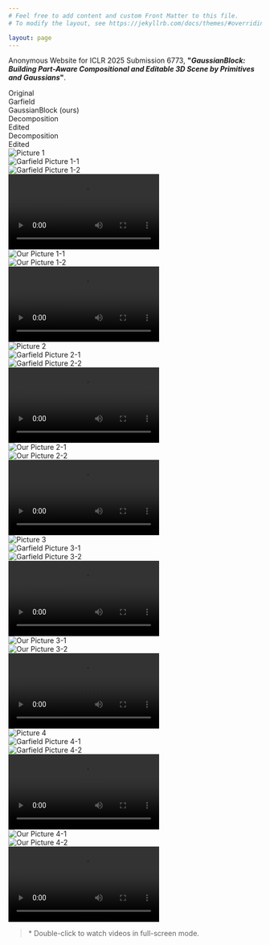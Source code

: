 ```yaml
---
# Feel free to add content and custom Front Matter to this file.
# To modify the layout, see https://jekyllrb.com/docs/themes/#overriding-theme-defaults

layout: page
---
```


<head>
    <link rel="stylesheet" href="assets/styles.css">
</head>

Anonymous Website for ICLR 2025 Submission 6773, **\"*GaussianBlock: Building Part-Aware Compositional and Editable 3D Scene by Primitives and Gaussians*\"**.

<div class="gallery">
    <div class="labelo original">Original</div>
    <div class="label theirs">Garfield</div>
    <div class="label ours">GaussianBlock (ours)</div>
    <div class="empty_column_label"></div>
    <div class="column_label2 theirs">Decomposition</div>
    <div class="column_label theirs">Edited</div>
    <div class="column_label2 ours">Decomposition</div>
    <div class="column_label ours">Edited</div>
    <!-- 1st row original -->
    <div class="column original">
        <img src="media/original_0.jpeg" alt="Picture 1">
    </div>    
    <!-- 1st row Garfield -->
    <div class="column theirs">
        <img src="media/others_pic_0-1.jpeg" alt="Garfield Picture 1-1">
    </div>
    <div class="column theirs">
        <img src="media/others_pic_0-2.jpeg" alt="Garfield Picture 1-2">
    </div>
    <div class="column theirs">
        <video controls>
            <source src="media/others_video_0.mp4" type="video/mp4">
            Your browser does not support the video tag.
        </video>
    </div>
    <!-- 1st row ours -->
    <div class="column ours">
        <img src="media/ours_pic_0-1.jpeg" alt="Our Picture 1-1">
    </div>
    <div class="column ours">
        <img src="media/ours_pic_0-2.jpeg" alt="Our Picture 1-2">
    </div>
    <div class="column ours">
        <video controls>
            <source src="media/ours_video_0.mp4" type="video/mp4">
            Your browser does not support the video tag.
        </video>
    </div>
    <!-- 2nd row original -->
    <div class="column original">
        <img src="media/original_1.jpeg" alt="Picture 2">
    </div>
    <!-- 2nd row Garfield -->
    <div class="column theirs">
        <img src="media/others_pic_1-1.jpeg" alt="Garfield Picture 2-1">
    </div>
    <div class="column theirs">
        <img src="media/others_pic_1-2.jpeg" alt="Garfield Picture 2-2">
    </div>
    <div class="column theirs">
        <video controls>
            <source src="media/others_video_1.mp4" type="video/mp4">
            Your browser does not support the video tag.
        </video>
    </div>
    <!-- 2nd row ours -->
    <div class="column ours">
        <img src="media/ours_pic_1-1.jpeg" alt="Our Picture 2-1">
    </div>
    <div class="column ours">
        <img src="media/ours_pic_1-2.jpeg" alt="Our Picture 2-2">
    </div>
    <div class="column ours">
        <video controls>
            <source src="media/ours_video_1.mp4" type="video/mp4">
            Your browser does not support the video tag.
        </video>
    </div>
    <!-- 3rd row original -->
    <div class="column original">
        <img src="media/original_2.jpeg" alt="Picture 3">
    </div>
    <!-- 3rd row Garfield -->
    <div class="column theirs">
        <img src="media/others_pic_2-1.jpeg" alt="Garfield Picture 3-1">
    </div>
    <div class="column theirs">
        <img src="media/others_pic_2-2.jpeg" alt="Garfield Picture 3-2">
    </div>
    <div class="column theirs">
        <video controls>
            <source src="media/others_video_2.mp4" type="video/mp4">
            Your browser does not support the video tag.
        </video>
    </div>
    <!-- 3rd row ours -->
    <div class="column ours">
        <img src="media/ours_pic_2-1.jpeg" alt="Our Picture 3-1">
    </div>
    <div class="column ours">
        <img src="media/ours_pic_2-2.jpeg" alt="Our Picture 3-2">
    </div>
    <div class="column ours">
        <video controls>
            <source src="media/ours_video_2.mp4" type="video/mp4">
            Your browser does not support the video tag.
        </video>
    </div>
    <!-- 4th row original -->
    <div class="column original">
        <img src="media/original_3.jpeg" alt="Picture 4">
    </div>
    <!-- 4th row Garfield -->
    <div class="column theirs">
        <img src="media/others_pic_3-1.jpeg" alt="Garfield Picture 4-1">
    </div>
    <div class="column theirs">
        <img src="media/others_pic_3-2.jpeg" alt="Garfield Picture 4-2">
    </div>
    <div class="column theirs">
        <video controls>
            <source src="media/others_video_3.mp4" type="video/mp4">
            Your browser does not support the video tag.
        </video>
    </div>
    <!-- 4th row ours -->
    <div class="column ours">
        <img src="media/ours_pic_3-1.jpeg" alt="Our Picture 4-1">
    </div>
    <div class="column ours">
        <img src="media/ours_pic_3-2.jpeg" alt="Our Picture 4-2">
    </div>
    <div class="column ours">
        <video controls>
            <source src="media/ours_video_3.mp4" type="video/mp4">
            Your browser does not support the video tag.
        </video>
    </div>    
</div>

>

> \* Double-click to watch videos in full-screen mode.